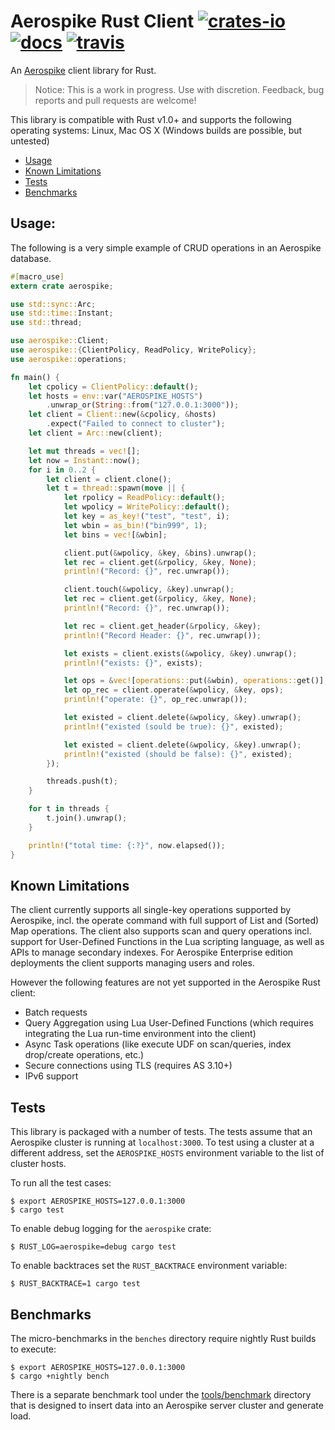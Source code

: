 # Aerospike Rust Client [![crates-io][crates-io-image]][crates-io-url] [![docs][docs-image]][docs-url] [![travis][travis-image]][travis-url]

[crates-io-image]: https://img.shields.io/crates/v/aerospike.svg
[crates-io-url]: https://crates.io/crates/aerospike
[docs-image]: https://docs.rs/aerospike/badge.svg
[docs-url]: https://docs.rs/aerospike/
[travis-image]: https://travis-ci.org/aerospike/aerospike-client-rust.svg?branch=master
[travis-url]: https://travis-ci.org/aerospike/aerospike-client-rust

An [Aerospike](https://www.aerospike.com/) client library for Rust.

> Notice: This is a work in progress. Use with discretion. Feedback, bug reports and pull requests are welcome!

This library is compatible with Rust v1.0+ and supports the following operating systems: Linux, Mac OS X (Windows builds are possible, but untested)

- [Usage](#Usage)
- [Known Limitations](#Limitations)
- [Tests](#Tests)
- [Benchmarks](#Benchmarks)


<a name="Usage"></a>
## Usage:

The following is a very simple example of CRUD operations in an Aerospike database.

```rust
#[macro_use]
extern crate aerospike;

use std::sync::Arc;
use std::time::Instant;
use std::thread;

use aerospike::Client;
use aerospike::{ClientPolicy, ReadPolicy, WritePolicy};
use aerospike::operations;

fn main() {
    let cpolicy = ClientPolicy::default();
    let hosts = env::var("AEROSPIKE_HOSTS")
        .unwrap_or(String::from("127.0.0.1:3000"));
    let client = Client::new(&cpolicy, &hosts)
        .expect("Failed to connect to cluster");
    let client = Arc::new(client);

    let mut threads = vec![];
    let now = Instant::now();
    for i in 0..2 {
        let client = client.clone();
        let t = thread::spawn(move || {
            let rpolicy = ReadPolicy::default();
            let wpolicy = WritePolicy::default();
            let key = as_key!("test", "test", i);
            let wbin = as_bin!("bin999", 1);
            let bins = vec![&wbin];

            client.put(&wpolicy, &key, &bins).unwrap();
            let rec = client.get(&rpolicy, &key, None);
            println!("Record: {}", rec.unwrap());

            client.touch(&wpolicy, &key).unwrap();
            let rec = client.get(&rpolicy, &key, None);
            println!("Record: {}", rec.unwrap());

            let rec = client.get_header(&rpolicy, &key);
            println!("Record Header: {}", rec.unwrap());

            let exists = client.exists(&wpolicy, &key).unwrap();
            println!("exists: {}", exists);

            let ops = &vec![operations::put(&wbin), operations::get()];
            let op_rec = client.operate(&wpolicy, &key, ops);
            println!("operate: {}", op_rec.unwrap());

            let existed = client.delete(&wpolicy, &key).unwrap();
            println!("existed (sould be true): {}", existed);

            let existed = client.delete(&wpolicy, &key).unwrap();
            println!("existed (should be false): {}", existed);
        });

        threads.push(t);
    }

    for t in threads {
        t.join().unwrap();
    }

    println!("total time: {:?}", now.elapsed());
}
```

<a name="Limitations"></a>
## Known Limitations

The client currently supports all single-key operations supported by Aerospike,
incl. the operate command with full support of List and (Sorted) Map
operations. The client also supports scan and query operations incl. support
for User-Defined Functions in the Lua scripting language, as well as APIs
to manage secondary indexes. For Aerospike Enterprise edition deployments the
client supports managing users and roles.

However the following features are not yet supported in the Aerospike Rust
client:

- Batch requests
- Query Aggregation using Lua User-Defined Functions (which requires
  integrating the Lua run-time environment into the client)
- Async Task operations (like execute UDF on scan/queries, index drop/create
  operations, etc.)
- Secure connections using TLS (requires AS 3.10+)
- IPv6 support

<a name="Tests"></a>
## Tests

This library is packaged with a number of tests. The tests assume that an
Aerospike cluster is running at `localhost:3000`. To test using a cluster at a
different address, set the `AEROSPIKE_HOSTS` environment variable to the list
of cluster hosts.

To run all the test cases:

    $ export AEROSPIKE_HOSTS=127.0.0.1:3000
    $ cargo test

To enable debug logging for the `aerospike` crate:

    $ RUST_LOG=aerospike=debug cargo test

To enable backtraces set the `RUST_BACKTRACE` environment variable:

    $ RUST_BACKTRACE=1 cargo test

<a name="Benchmarks"></a>
## Benchmarks

The micro-benchmarks in the `benches` directory require nightly Rust builds to execute:

    $ export AEROSPIKE_HOSTS=127.0.0.1:3000
    $ cargo +nightly bench

There is a separate benchmark tool under the
[tools/benchmark](tools/benchmark) directory that is designed to
insert data into an Aerospike server cluster and generate load.
